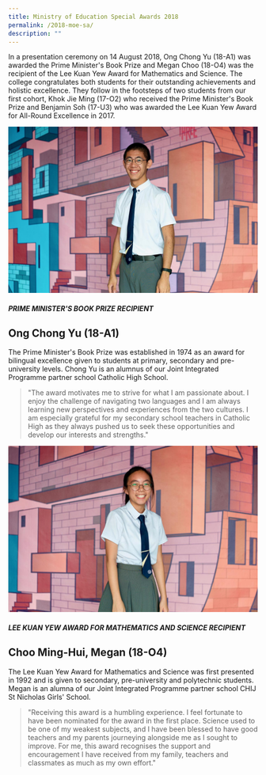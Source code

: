 ```yaml
---
title: Ministry of Education Special Awards 2018
permalink: /2018-moe-sa/
description: ""
---
```


In a presentation ceremony on 14 August 2018, Ong Chong Yu (18-A1) was awarded the Prime Minister's Book Prize and Megan Choo (18-O4) was the recipient of the Lee Kuan Yew Award for Mathematics and Science. The college congratulates both students for their outstanding achievements and holistic excellence. They follow in the footsteps of two students from our first cohort, Khok Jie Ming (17-O2) who received the Prime Minister's Book Prize and Benjamin Soh (17-U3) who was awarded the Lee Kuan Yew Award for All-Round Excellence in 2017.

![](/images/MOESA2018_ChongYu.jpg)

##### PRIME MINISTER'S BOOK PRIZE RECIPIENT

## Ong Chong Yu (18-A1)


The Prime Minister's Book Prize was established in 1974 as an award for bilingual excellence given to students at primary, secondary and pre-university levels. Chong Yu is an alumnus of our Joint Integrated Programme partner school Catholic High School.

> "The award motivates me to strive for what I am passionate about. I enjoy the challenge of navigating two languages and I am always learning new perspectives and experiences from the two cultures. I am especially grateful for my secondary school teachers in Catholic High as they always pushed us to seek these opportunities and develop our interests and strengths."

![](/images/MOESA2018_Megan.jpg)

##### LEE KUAN YEW AWARD FOR MATHEMATICS AND SCIENCE RECIPIENT

## Choo Ming-Hui, Megan (18-O4)

The Lee Kuan Yew Award for Mathematics and Science was first presented in 1992 and is given to secondary, pre-university and polytechnic students. Megan is an alumna of our Joint Integrated Programme partner school CHIJ St Nicholas Girls' School.

> "Receiving this award is a humbling experience. I feel fortunate to have been nominated for the award in the first place. Science used to be one of my weakest subjects, and I have been blessed to have good teachers and my parents journeying alongside me as I sought to improve. For me, this award recognises the support and encouragement I have received from my family, teachers and classmates as much as my own effort."